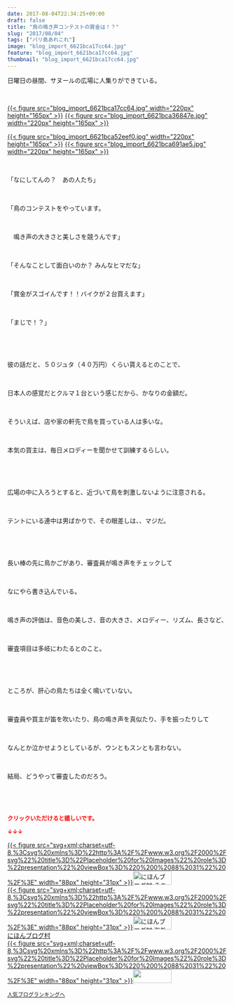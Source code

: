 ```yaml
---
date: 2017-08-04T22:34:25+09:00
draft: false
title: "鳥の鳴き声コンテストの賞金は！？"
slug: "2017/08/04"
tags: ["バリ島あれこれ"]
image: "blog_import_6621bca17cc64.jpg"
feature: "blog_import_6621bca17cc64.jpg"
thumbnail: "blog_import_6621bca17cc64.jpg"
---
```

<p>日曜日の昼間、サヌールの広場に人集りができている。</p><p> </p><p><a href="blog_import_6621bca17cc64.jpg">{{< figure src="blog_import_6621bca17cc64.jpg" width="220px" height="165px" >}}</a> <a href="blog_import_6621bca36847e.jpg">{{< figure src="blog_import_6621bca36847e.jpg" width="220px" height="165px" >}}</a></p><p><a href="blog_import_6621bca52eef0.jpg">{{< figure src="blog_import_6621bca52eef0.jpg" width="220px" height="165px" >}}</a> <a href="blog_import_6621bca691ae5.jpg">{{< figure src="blog_import_6621bca691ae5.jpg" width="220px" height="165px" >}}</a></p><p> </p><p>「なにしてんの？　あの人たち」</p><p> </p><p>「鳥のコンテストをやっています。</p><p> </p><p>　鳴き声の大きさと美しさを競うんです」</p><p> </p><p>「そんなことして面白いのか？ みんなヒマだな」</p><p> </p><p>「賞金がスゴイんです！！バイクが２台買えます」</p><p> </p><p>「まじで！？」</p><p> </p><p> </p><p>彼の話だと、５０ジュタ（４０万円）くらい貰えるとのことで、</p><p> </p><p>日本人の感覚だとクルマ１台という感じだから、かなりの金額だ。</p><p> </p><p>そういえば、店や家の軒先で鳥を買っている人は多いな。</p><p> </p><p>本気の買主は、毎日メロディーを聞かせて訓練するらしい。</p><p> </p><p> </p><p>広場の中に入ろうとすると、近づいて鳥を刺激しないように注意される。</p><p> </p><p>テントにいる連中は男ばかりで、その眼差しは、、マジだ。</p><p> </p><p> </p><p>長い棒の先に鳥かごがあり、審査員が鳴き声をチェックして</p><p> </p><p>なにやら書き込んでいる。</p><p> </p><p>鳴き声の評価は、音色の美しさ、音の大きさ、メロディー、リズム、長さなど、</p><p> </p><p>審査項目は多岐にわたるとのこと。</p><p> </p><p> </p><p>ところが、肝心の鳥たちは全く鳴いていない。</p><p> </p><p>審査員や買主が笛を吹いたり、鳥の鳴き声を真似たり、手を振ったりして</p><p> </p><p>なんとか泣かせようとしているが、ウンともスンとも言わない。</p><p> </p><p>結局、どうやって審査したのだろう。</p><p> </p><p> </p><p><font color="#ff0000" size="2"><strong>クリックいただけると嬉しいです。</strong></font></p><p><font color="#ff0000" size="2"><strong>↓↓↓</strong></font></p><p><a href="ranking.html?p_cid=01260127" id="&amp;blogmura_banner" target="_blank">{{< figure src="svg+xml;charset=utf-8,%3Csvg%20xmlns%3D%22http%3A%2F%2Fwww.w3.org%2F2000%2Fsvg%22%20title%3D%22Placeholder%20for%20Images%22%20role%3D%22presentation%22%20viewBox%3D%220%200%2088%2031%22%20%2F%3E" width="88px" height="31px" >}}<noscript><img alt="にほんブログ村 その他生活ブログ 不動産投資へ" border="0" height="31" src="//life.blogmura.com/hudousantoushi/img/hudousantoushi88_31.gif" width="88"></noscript></a><br/><a href="ranking.html?p_cid=01260127" target="_blank">{{< figure src="svg+xml;charset=utf-8,%3Csvg%20xmlns%3D%22http%3A%2F%2Fwww.w3.org%2F2000%2Fsvg%22%20title%3D%22Placeholder%20for%20Images%22%20role%3D%22presentation%22%20viewBox%3D%220%200%2088%2031%22%20%2F%3E" width="88px" height="31px" >}}<noscript><img alt="にほんブログ村 海外生活ブログ バリ島情報へ" border="0" height="31" src="https://img-proxy.blog-video.jp/images?url=http%3A%2F%2Foverseas.blogmura.com%2Fbali%2Fimg%2Fbali88_31.gif" width="88"></noscript></a><br/><a href="ranking.html?p_cid=01260127" target="_blank">にほんブログ村</a><br/><a href="link.php?1804582" title="人気ブログランキングへ">{{< figure src="svg+xml;charset=utf-8,%3Csvg%20xmlns%3D%22http%3A%2F%2Fwww.w3.org%2F2000%2Fsvg%22%20title%3D%22Placeholder%20for%20Images%22%20role%3D%22presentation%22%20viewBox%3D%220%200%2088%2031%22%20%2F%3E" width="88px" height="31px" >}}<noscript><img border="0" height="31" src="https://blog.with2.net/img/banner/banner_22.gif" width="88"></noscript></a></p><p><a href="link.php?1804582" style="font-size: 12px;">人気ブログランキングへ</a></p>

